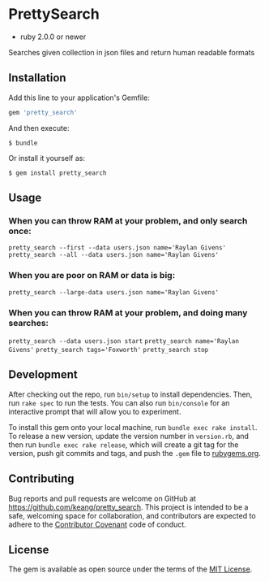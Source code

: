 # PrettySearch
- ruby 2.0.0 or newer

Searches given collection in json files and return human readable formats

## Installation

Add this line to your application's Gemfile:

```ruby
gem 'pretty_search'
```

And then execute:

    $ bundle

Or install it yourself as:

    $ gem install pretty_search

## Usage

### When you can throw RAM at your problem, and only search once:
`pretty_search --first --data users.json name='Raylan Givens'`
`pretty_search --all --data users.json name='Raylan Givens'`

### When you are poor on RAM or data is big:
`pretty_search --large-data users.json name='Raylan Givens'`

### When you can throw RAM at your problem, and doing many searches:
`pretty_search --data users.json start`
`pretty_search name='Raylan Givens'`
`pretty_search tags='Foxworth'`
`pretty_search stop`

## Development

After checking out the repo, run `bin/setup` to install dependencies. Then, run `rake spec` to run the tests. You can also run `bin/console` for an interactive prompt that will allow you to experiment.

To install this gem onto your local machine, run `bundle exec rake install`. To release a new version, update the version number in `version.rb`, and then run `bundle exec rake release`, which will create a git tag for the version, push git commits and tags, and push the `.gem` file to [rubygems.org](https://rubygems.org).

## Contributing

Bug reports and pull requests are welcome on GitHub at https://github.com/keang/pretty_search. This project is intended to be a safe, welcoming space for collaboration, and contributors are expected to adhere to the [Contributor Covenant](http://contributor-covenant.org) code of conduct.


## License

The gem is available as open source under the terms of the [MIT License](http://opensource.org/licenses/MIT).

